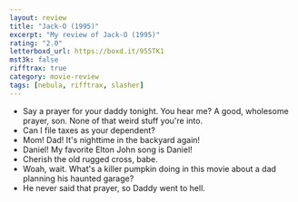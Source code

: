 ```yaml
---
layout: review
title: "Jack-O (1995)"
excerpt: "My review of Jack-O (1995)"
rating: "2.0"
letterboxd_url: https://boxd.it/955TK1
mst3k: false
rifftrax: true
category: movie-review
tags: [nebula, rifftrax, slasher]
---
```


- Say a prayer for your daddy tonight. You hear me? A good, wholesome prayer, son. None of that weird stuff you're into.
- Can I file taxes as your dependent?
- Mom! Dad! It's nighttime in the backyard again!
- Daniel! My favorite Elton John song is Daniel!
- Cherish the old rugged cross, babe.
- Woah, wait. What's a killer pumpkin doing in this movie about a dad planning his haunted garage?
- He never said that prayer, so Daddy went to hell.
